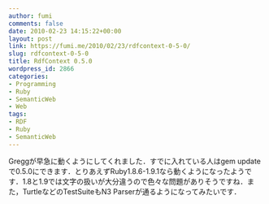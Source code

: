 ```yaml
---
author: fumi
comments: false
date: 2010-02-23 14:15:22+00:00
layout: post
link: https://fumi.me/2010/02/23/rdfcontext-0-5-0/
slug: rdfcontext-0-5-0
title: RdfContext 0.5.0
wordpress_id: 2866
categories:
- Programming
- Ruby
- SemanticWeb
- Web
tags:
- RDF
- Ruby
- SemanticWeb
---
```


Greggが早急に動くようにしてくれました．すでに入れている人はgem update で0.5.0にできます．とりあえずRuby1.8.6-1.9.1なら動くようになったようです．1.8と1.9では文字の扱いが大分違うので色々な問題がありそうですね．また，TurtleなどのTestSuiteもN3 Parserが通るようになってみたいです．
